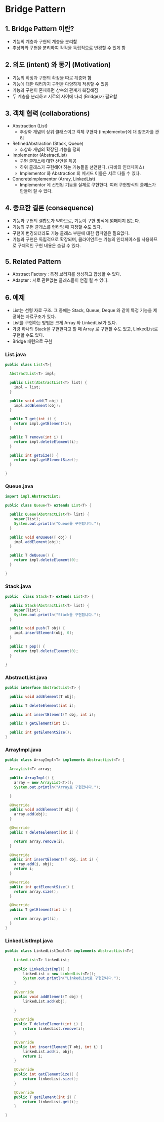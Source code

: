 # Bridge Pattern
## 1. Bridge Pattern 이란?
- 기능의 계층과 구현의 계층을 분리함
- 추상화와 구현을 분리하여 각각을 독립적으로 변경할 수 있게 함

## 2. 의도 (intent) 와 동기 (Motivation)
- 기능의 확장과 구현의 확장을 따로 계층화 함
- 기능에 대한 여러가지 구현을 다양하게 적용할 수 있음
- 기능과 구현이 혼재하면 상속의 관계가 복잡해짐
- 두 계층을 분리하고 서로의 사이에 다리 (Bridge)가 필요함

## 3. 객체 협력 (collaborations)
- Abstraction (List)
  - 추상화 개념의 상위 클래스이고 객체 구현자 (Implementor)에 대 참조자를 관리
- RefinedAbstraction (Stack, Queue)
  - 추상화 개념의 확장된 기능을 정의
- Implementor (AbstractList)
  - 구현 클래스에 대한 선언을 제공
  - 하위 클래스가 구현해야 하는 기능들을 선언한다. (자바의 인터페이스)
  - Implementor 와 Abstraction 의 메서드 이름은 서로 다를 수 있다.
- ConcreteImplementor (Array, LinkedList)
  - Implementor 에 선언된 기능을 실제로 구현한다. 여러 구현방식의 클래스가 만들어 질 수 있다.

## 4. 중요한 결론 (consequence)
- 기능과 구현의 결합도가 약하므로, 기능이 구현 방식에 얽매이지 않는다.
- 기능의 구현 클래스를 런타임 때 지정할 수도 있다.
- 구현이 변경되더라도 기능 클래스 부분에 대한 컴파일은 필요없다.
- 기능과 구현은 독립적으로 확장되며, 클라이언트는 기능의 인터페이스를 사용하므로 구체적인
구현 내용은 숨길 수 있다.

## 5. Related Pattern
- Abstract Factory : 특정 브리지를 생성하고 합성할 수 있다.
- Adapter : 서로 관련없는 클래스들이 연결 될 수 있다.

## 6. 예제
- List는 선형 자료 구조. 그 중에는 Stack, Queue, Deque 와 같이 특정 기능을 제공하는 자료구조가 있다.
- List를 구현하는 방법은 크게 Array 와 LinkedList가 있다.
- 가령 하나의 Stack을 구현한다고 할 때 Array 로 구현할 수도 있고, LinkedList로 구현할 수도 있다.
- Bridge 패턴으로 구현

### List.java
```java
public class List<T>{

  AbstractList<T> impl;

  public List(AbstractList<T> list) {
    impl = list;
  }

  public void add(T obj) {
    impl.addElement(obj);
  }

  public T get(int i) {
    return impl.getElement(i);
  }

  public T remove(int i) {
    return impl.deleteElement(i);
  }

  public int getSize() {
    return impl.getElementSize();
  }

}

```

### Queue.java
```java
import impl.AbstractList;

public class Queue<T> extends List<T> {

  public Queue(AbstractList<T> list) {
    super(list);
    System.out.println("Queue를 구현합니다.");
  }

  public void enQueue(T obj) {
    impl.addElement(obj);
  }

  public T deQueue() {
    return impl.deleteElement(0);
  }

}

```

### Stack.java
```java
public  class Stack<T> extends List<T> {

  public Stack(AbstractList<T> list) {
    super(list);
    System.out.println("Stack을 구현합니다.");
  }

  public void push(T obj) {
    impl.insertElement(obj, 0);
  }

  public T pop() {
    return impl.deleteElement(0);
  }

}

```

### AbstractList.java
```java
public interface AbstractList<T> {

  public void addElement(T obj);

  public T deleteElement(int i);

  public int insertElement(T obj, int i);

  public T getElement(int i);

  public int getElementSize();
}

```
### ArrayImpl.java
```java
public class ArrayImpl<T> implements AbstractList<T> {

  ArrayList<T> array;

  public ArrayImpl() {
    array = new ArrayList<T>();
    System.out.println("Array로 구현합니다.");

  }

  @Override
  public void addElement(T obj) {
    array.add(obj);
  }

  @Override
  public T deleteElement(int i) {

    return array.remove(i);
  }

  @Override
  public int insertElement(T obj, int i) {
    array.add(i, obj);
    return i;
  }

  @Override
  public int getElementSize() {
    return array.size();
  }

  @Override
  public T getElement(int i) {

    return array.get(i);
  }
}

```
### LinkedListImpl.java
```java
public class LinkedListImpl<T> implements AbstractList<T>{

	LinkedList<T> linkedList;
	
	public LinkedListImpl() {
		linkedList = new LinkedList<T>();
		System.out.println("LinkedList로 구현합니다.");
	}
	
	@Override
	public void addElement(T obj) {
		linkedList.add(obj);
		
	}

	@Override
	public T deleteElement(int i) {
		return linkedList.remove(i);
	}

	@Override
	public int insertElement(T obj, int i) {
		linkedList.add(i, obj);
		return i;
	}

	@Override
	public int getElementSize() {
		return linkedList.size();
	}

	@Override
	public T getElement(int i) {
		return linkedList.get(i);
	}

}

```
